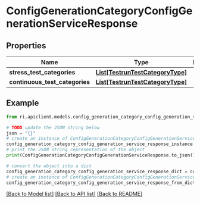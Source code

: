# ConfigGenerationCategoryConfigGenerationServiceResponse


## Properties

Name | Type | Description | Notes
------------ | ------------- | ------------- | -------------
**stress_test_categories** | [**List[TestrunTestCategoryType]**](TestrunTestCategoryType.md) |  | [optional] 
**continuous_test_categories** | [**List[TestrunTestCategoryType]**](TestrunTestCategoryType.md) |  | [optional] 

## Example

```python
from ri.apiclient.models.config_generation_category_config_generation_service_response import ConfigGenerationCategoryConfigGenerationServiceResponse

# TODO update the JSON string below
json = "{}"
# create an instance of ConfigGenerationCategoryConfigGenerationServiceResponse from a JSON string
config_generation_category_config_generation_service_response_instance = ConfigGenerationCategoryConfigGenerationServiceResponse.from_json(json)
# print the JSON string representation of the object
print(ConfigGenerationCategoryConfigGenerationServiceResponse.to_json())

# convert the object into a dict
config_generation_category_config_generation_service_response_dict = config_generation_category_config_generation_service_response_instance.to_dict()
# create an instance of ConfigGenerationCategoryConfigGenerationServiceResponse from a dict
config_generation_category_config_generation_service_response_from_dict = ConfigGenerationCategoryConfigGenerationServiceResponse.from_dict(config_generation_category_config_generation_service_response_dict)
```
[[Back to Model list]](../README.md#documentation-for-models) [[Back to API list]](../README.md#documentation-for-api-endpoints) [[Back to README]](../README.md)

